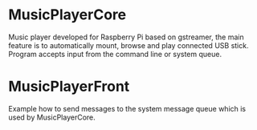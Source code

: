 # MusicPlayerCore
Music player developed for Raspberry Pi based on gstreamer, the main feature is to automatically mount, browse and play connected USB stick.
Program accepts input from the command line or system queue.

# MusicPlayerFront
Example how to send messages to the system message queue which is used by MusicPlayerCore.
